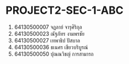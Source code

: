 # PROJECT2-SEC-1-ABC

1. 64130500007 จฏลาย์ จารุศิริกุล
2. 64130500023 ณัฐภัทร งามพรชัย
3. 64130500027 เทพาธิป ปัสบาล
4. 64130500036 ธเนศร เขียวบริบูรณ์
5. 64130500050 ปุณณวิชญ์ การสามารถ
